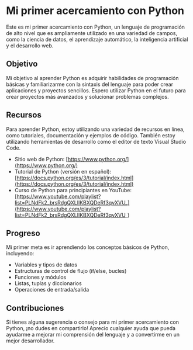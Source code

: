 # Mi primer acercamiento con Python

Este es mi primer acercamiento con Python, un lenguaje de programación de alto nivel que es ampliamente utilizado en una variedad de campos, como la ciencia de datos, el aprendizaje automático, la inteligencia artificial y el desarrollo web.

## Objetivo

Mi objetivo al aprender Python es adquirir habilidades de programación básicas y familiarizarme con la sintaxis del lenguaje para poder crear aplicaciones y proyectos sencillos. Espero utilizar Python en el futuro para crear proyectos más avanzados y solucionar problemas complejos.

## Recursos

Para aprender Python, estoy utilizando una variedad de recursos en línea, como tutoriales, documentación y ejemplos de código. También estoy utilizando herramientas de desarrollo como el editor de texto Visual Studio Code.

- Sitio web de Python: [https://www.python.org/](https://www.python.org/)
- Tutorial de Python (versión en español): [https://docs.python.org/es/3/tutorial/index.html](https://docs.python.org/es/3/tutorial/index.html)
- Curso de Python para principiantes en YouTube: [https://www.youtube.com/playlist?list=PLNdFk2_brsRdgQXLIlKBXQDeRf3qvXVU_](https://www.youtube.com/playlist?list=PLNdFk2_brsRdgQXLIlKBXQDeRf3qvXVU_)

## Progreso

Mi primer meta es ir aprendiendo los conceptos básicos de Python, incluyendo:

- Variables y tipos de datos
- Estructuras de control de flujo (if/else, bucles)
- Funciones y módulos
- Listas, tuplas y diccionarios
- Operaciones de entrada/salida

## Contribuciones

Si tienes alguna sugerencia o consejo para mi primer acercamiento con Python, ¡no dudes en compartirlo! Aprecio cualquier ayuda que pueda ayudarme a mejorar mi comprensión del lenguaje y a convertirme en un mejor desarrollador.
